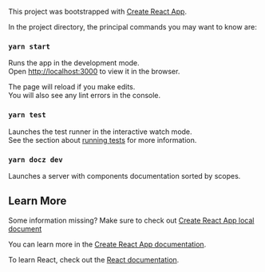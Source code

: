 This project was bootstrapped with [Create React App](https://github.com/facebook/create-react-app).

In the project directory, the principal commands you may want to know are:

### `yarn start`

Runs the app in the development mode.<br>
Open [http://localhost:3000](http://localhost:3000) to view it in the browser.

The page will reload if you make edits.<br>
You will also see any lint errors in the console.

### `yarn test`

Launches the test runner in the interactive watch mode.<br>
See the section about [running tests](https://facebook.github.io/create-react-app/docs/running-tests) for more information.

### `yarn docz dev`

Launches a server with components documentation sorted by scopes.

## Learn More

Some information missing? Make sure to check out [Create React App local document](./CRA.md)

You can learn more in the [Create React App documentation](https://facebook.github.io/create-react-app/docs/getting-started).

To learn React, check out the [React documentation](https://reactjs.org/).